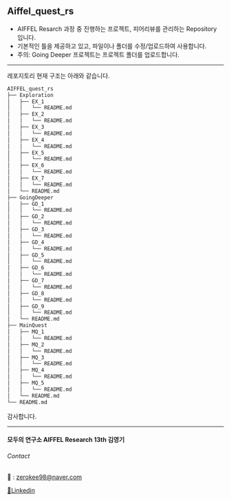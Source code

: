 ## Aiffel_quest_rs

- AIFFEL Resarch 과정 중 진행하는 프로젝트, 피어리뷰를 관리하는 Repository 입니다.
- 기본적인 틀을 제공하고 있고, 파일이나 폴더를 수정/업로드하여 사용합니다.
- 주의: Going Deeper 프로젝트는 프로젝트 폴더를 업로드합니다.


---

레포지토리 현재 구조는 아래와 같습니다.
```bash
AIFFEL_quest_rs
├── Exploration
│   ├── EX_1
│   │   └── README.md
│   ├── EX_2
│   │   └── README.md
│   ├── EX_3
│   │   └── README.md
│   ├── EX_4
│   │   └── README.md
│   ├── EX_5
│   │   └── README.md
│   ├── EX_6
│   │   └── README.md
│   ├── EX_7
│   │   └── README.md
│   └── README.md
├── GoingDeeper
│   ├── GD_1
│   │   └── README.md
│   ├── GD_2
│   │   └── README.md
│   ├── GD_3
│   │   └── README.md
│   ├── GD_4
│   │   └── README.md
│   ├── GD_5
│   │   └── README.md
│   ├── GD_6
│   │   └── README.md
│   ├── GD_7
│   │   └── README.md
│   ├── GD_8
│   │   └── README.md
│   ├── GD_9
│   │   └── README.md
│   └── README.md
├── MainQuest
│   ├── MQ_1
│   │   └── README.md
│   ├── MQ_2
│   │   └── README.md
│   ├── MQ_3
│   │   └── README.md
│   ├── MQ_4
│   │   └── README.md
│   ├── MQ_5
│   │   └── README.md
│   └── README.md
└── README.md
```

감사합니다.

---

#### 모두의 연구소 AIFFEL Research 13th 김영기 

###### Contact

📧 : zerokee98@naver.com

[💒Linkedin](https://www.linkedin.com/in/youngkee-kim-082179275/)